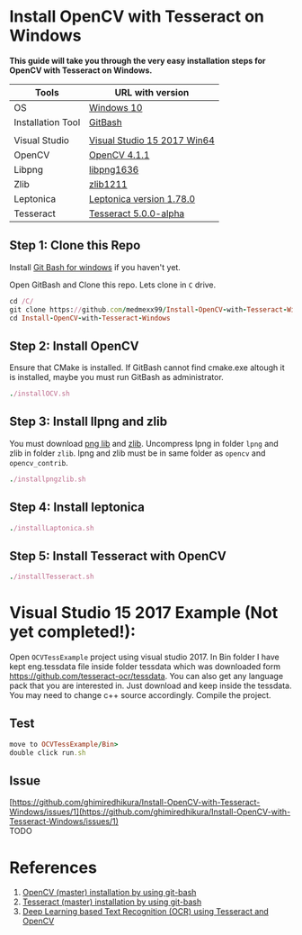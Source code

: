 # Install OpenCV with Tesseract on Windows

**This guide will take you through the very easy installation steps for OpenCV with Tesseract on Windows.**  

| **Tools**            |  **URL with version**                              | 
|----------------------|-------------------------------------------| 
| OS                   | [Windows 10](https://www.microsoft.com/en-us/software-download/windows10) |
| Installation Tool    | [GitBash](https://git-scm.com/download/win)  |
|                      |                                                | 
| Visual Studio        | [Visual Studio 15 2017 Win64](https://visualstudio.microsoft.com/thank-you-downloading-visual-studio/?sku=Community&rel=15)  | 
| OpenCV               | [OpenCV 4.1.1](https://github.com/opencv/opencv/releases/tag/4.1.1)  | 
| Libpng               | [libpng1636](https://sourceforge.net/projects/libpng/files/) | 
| Zlib                 | [zlib1211](https://sourceforge.net/projects/libpng/files/zlib/1.2.11/) | 
| Leptonica            | [Leptonica version 1.78.0](https://github.com/DanBloomberg/leptonica/releases/tag/1.78.0) | 
| Tesseract            | [Tesseract 5.0.0-alpha](https://github.com/tesseract-ocr/tesseract/releases/tag/5.0.0-alpha) | 

## Step 1: Clone this Repo
Install [Git Bash for windows](https://git-scm.com/download/win) if you haven't yet.  

Open GitBash and Clone this repo. Lets clone in `C` drive. 

```ruby
cd /C/
git clone https://github.com/medmexx99/Install-OpenCV-with-Tesseract-Windows.git 
cd Install-OpenCV-with-Tesseract-Windows
```
## Step 2: Install OpenCV

Ensure that CMake is installed. If GitBash cannot find cmake.exe altough it is installed, maybe you must run GitBash as administrator.

```ruby
./installOCV.sh
```
## Step 3: Install llpng and zlib
You must download [png lib](https://sourceforge.net/projects/libpng/files/) and [zlib](https://sourceforge.net/projects/libpng/files/zlib/1.2.11/). Uncompress lpng in folder `lpng` and zlib in folder `zlib`. lpng and zlib must be in same folder as `opencv` and `opencv_contrib`. 

```ruby
./installpngzlib.sh
```
## Step 4: Install leptonica
```ruby 
./installLaptonica.sh
```

## Step 5: Install Tesseract with OpenCV
```ruby
./installTesseract.sh
```

# Visual Studio 15 2017 Example (Not yet completed!): 

Open `OCVTessExample` project using visual studio 2017. 
In Bin folder I have kept eng.tessdata file inside folder tessdata which was downloaded form https://github.com/tesseract-ocr/tessdata. You can also get any language pack that you are interested in. Just download and keep inside the tessdata. You may need to change c++ source accordingly. Compile the project. 

## Test 
```ruby
move to OCVTessExample/Bin>
double click run.sh 
```

## Issue
[https://github.com/ghimiredhikura/Install-OpenCV-with-Tesseract-Windows/issues/1](https://github.com/ghimiredhikura/Install-OpenCV-with-Tesseract-Windows/issues/1)  
TODO

# References
1. [OpenCV (master) installation by using git-bash](https://docs.opencv.org/master/d3/d52/tutorial_windows_install.html#tutorial_windows_gitbash_build)
2. [Tesseract (master) installation by using git-bash](https://docs.opencv.org/master/db/d4c/tutorial_install_tesseract.html)
3. [Deep Learning based Text Recognition (OCR) using Tesseract and OpenCV](https://www.learnopencv.com/deep-learning-based-text-recognition-ocr-using-tesseract-and-opencv/)
